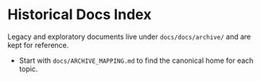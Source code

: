 # Historical Docs Index

Legacy and exploratory documents live under `docs/docs/archive/` and are kept for reference.

- Start with `docs/ARCHIVE_MAPPING.md` to find the canonical home for each topic.
